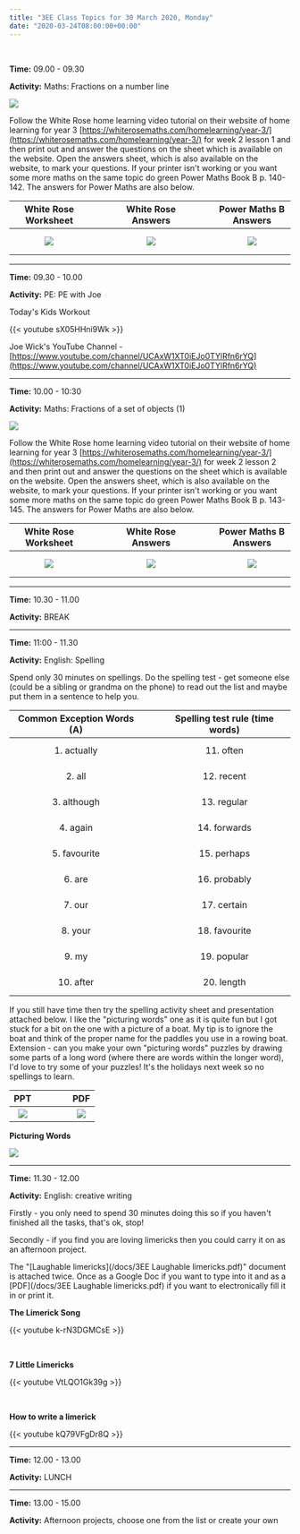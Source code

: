 ```yaml
---
title: "3EE Class Topics for 30 March 2020, Monday"
date: "2020-03-24T08:00:00+00:00"
---
```


&nbsp;

**Time:** 09.00 - 09.30

**Activity:** Maths: Fractions on a number line

[![](/images/whiterose/y3/Y3Week2Lesson1Step6.png)](https://whiterosemaths.com/homelearning/year-3/)

Follow the White Rose home learning video tutorial on their website of home learning for year 3 [https://whiterosemaths.com/homelearning/year-3/](https://whiterosemaths.com/homelearning/year-3/) for week 2 lesson 1 and then print out and answer the questions on the sheet which is available on the website. Open the answers sheet, which is also available on the website, to mark your questions. If your printer isn't working or you want some more maths on the same topic do green Power Maths Book B p. 140-142. The answers for Power Maths are also below.

**White Rose Worksheet** | &nbsp; &nbsp; | &nbsp; &nbsp; | **White Rose Answers** | &nbsp; &nbsp; | &nbsp; &nbsp; | **Power Maths B Answers**
:---: | :---: | :---: | :---: | :---: | :---: | :---:
[![](/images/whiterose/y3/Lesson-1-Y3-Spring-Block-5-WO6-Fractions-on-a-number-line-2019.png)](/docs/whiterose/y3/Lesson-1-Y3-Spring-Block-5-WO6-Fractions-on-a-number-line-2019.pdf) | &nbsp; &nbsp; | &nbsp; &nbsp; | [![](/images/whiterose/y3/Y3-Spring-Block-5-ANS6-Fractions-on-a-number-line-2019.png)](/docs/whiterose/y3/Y3-Spring-Block-5-ANS6-Fractions-on-a-number-line-2019.pdf) | &nbsp; &nbsp; | &nbsp; &nbsp; | [![](/images/powermaths/y3/pm_y3_u09_practicebookanswers.png)](/docs/powermaths/y3/pm_y3_u09_practicebookanswers.pdf)

<hr>

**Time:** 09.30 - 10.00

**Activity:** PE: PE with Joe

Today's Kids Workout

{{< youtube sX05HHni9Wk >}}

Joe Wick's YouTube Channel - [https://www.youtube.com/channel/UCAxW1XT0iEJo0TYlRfn6rYQ](https://www.youtube.com/channel/UCAxW1XT0iEJo0TYlRfn6rYQ)

<hr>

**Time:** 10.00 - 10:30

**Activity:** Maths: Fractions of a set of objects (1)

[![](/images/whiterose/y3/Y3Week2Lesson2Step7.png)](https://whiterosemaths.com/homelearning/year-3/)

Follow the White Rose home learning video tutorial on their website of home learning for year 3 [https://whiterosemaths.com/homelearning/year-3/](https://whiterosemaths.com/homelearning/year-3/) for week 2 lesson 2 and then print out and answer the questions on the sheet which is available on the website. Open the answers sheet, which is also available on the website, to mark your questions. If your printer isn't working or you want some more maths on the same topic do green Power Maths Book B p. 143-145. The answers for Power Maths are also below.

**White Rose Worksheet** | &nbsp; &nbsp; | &nbsp; &nbsp; | **White Rose Answers** | &nbsp; &nbsp; | &nbsp; &nbsp; | **Power Maths B Answers**
:---: | :---: | :---: | :---: | :---: | :---: | :---:
[![](/images/whiterose/y3/Lesson-2-Y3-Spring-Block-5-WO7-Fractions-of-a-set-of-objects-1-2019.png)](/docs/whiterose/y3/Lesson-2-Y3-Spring-Block-5-WO7-Fractions-of-a-set-of-objects-1-2019.pdf) | &nbsp; &nbsp; | &nbsp; &nbsp; | [![](/images/whiterose/y3/Y3-Spring-Block-5-ANS7-Fractions-of-a-set-of-objects-1-2019.png)](/docs/whiterose/y3/Y3-Spring-Block-5-ANS7-Fractions-of-a-set-of-objects-1-2019.pdf) | &nbsp; &nbsp; | &nbsp; &nbsp; | [![](/images/powermaths/y3/pm_y3_u09_practicebookanswers.png)](/docs/powermaths/y3/pm_y3_u09_practicebookanswers.pdf)

<hr>

**Time:** 10.30 - 11.00

**Activity:** BREAK

<hr>

**Time:** 11:00 - 11.30 

**Activity:** English: Spelling

Spend only 30 minutes on spellings. Do the spelling test - get someone else (could be a sibling or grandma on the phone) to read out the list and maybe put them in a sentence to help you. 

**Common Exception Words (A)** | &nbsp; &nbsp; | **Spelling test rule (time words)**
:---: | :---: | :---:
1. actually | &nbsp; &nbsp; | 11. often
2. all | &nbsp; &nbsp; | 12. recent
3. although | &nbsp; &nbsp; | 13. regular
4. again | &nbsp; &nbsp; | 14. forwards
5. favourite | &nbsp; &nbsp; | 15. perhaps
6. are | &nbsp; &nbsp; | 16. probably
7. our | &nbsp; &nbsp; | 17. certain
8. your | &nbsp; &nbsp; | 18. favourite
9. my | &nbsp; &nbsp; | 19. popular
10. after | &nbsp; &nbsp; | 20. length

If you still have time then try the spelling activity sheet and presentation attached below. I like the "picturing words" one as it is quite fun but I got stuck for a bit on the one with a picture of a boat. My tip is to ignore the boat and think of the proper name for the paddles you use in a rowing boat. Extension - can you make your own "picturing words" puzzles by drawing some parts of a long word (where there are words within the longer word), I'd love to try some of your puzzles! It's the holidays next week so no spellings to learn.

**PPT** | &nbsp; &nbsp; | &nbsp; &nbsp; | **PDF**
:---: | :---: | :---: | :---: 
[![](/images/spelling_key_words.png)](/docs/spelling_key_words.ppt) | &nbsp; &nbsp; | &nbsp; &nbsp; | [![](/images/spelling_key_words.png)](/docs/spelling_key_words.pdf)

**Picturing Words**

[![](/images/picturing_words.png)](/docs/picturing_words.pdf)

<hr>

**Time:** 11.30 - 12.00

**Activity:** English: creative writing

Firstly - you only need to spend 30 minutes doing this so if you haven't finished all the tasks, that's ok, stop!

Secondly - if you find you are loving limericks then you could carry it on as an afternoon project.

The "[Laughable limericks](/docs/3EE Laughable limericks.pdf)" document is attached twice. Once as a Google Doc if you want to type into it and as a [PDF](/docs/3EE Laughable limericks.pdf) if you want to electronically fill it in or print it.

**The Limerick Song**

{{< youtube k-rN3DGMCsE >}}

<br>

**7 Little Limericks**

{{< youtube VtLQO1Gk39g >}}

<br>

**How to write a limerick**

{{< youtube kQ79VFgDr8Q >}}

<hr>

**Time:** 12.00 - 13.00

**Activity:** LUNCH

<hr>

**Time:** 13.00 - 15.00

**Activity:** Afternoon projects, choose one from the list or create your own

<br/>
<br/>

